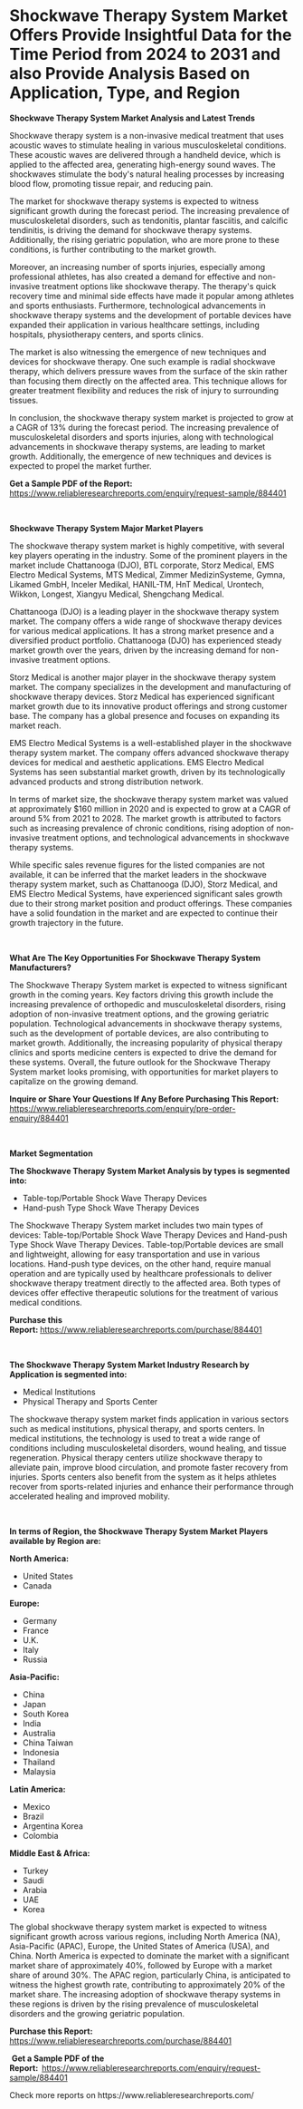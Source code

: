 <p><h1>Shockwave Therapy System Market Offers Provide Insightful Data for the Time Period from 2024 to 2031 and also Provide Analysis Based on Application, Type, and Region</h1></p><p><strong>Shockwave Therapy System Market Analysis and Latest Trends</strong></p>
<p><p>Shockwave therapy system is a non-invasive medical treatment that uses acoustic waves to stimulate healing in various musculoskeletal conditions. These acoustic waves are delivered through a handheld device, which is applied to the affected area, generating high-energy sound waves. The shockwaves stimulate the body's natural healing processes by increasing blood flow, promoting tissue repair, and reducing pain.</p><p>The market for shockwave therapy systems is expected to witness significant growth during the forecast period. The increasing prevalence of musculoskeletal disorders, such as tendonitis, plantar fasciitis, and calcific tendinitis, is driving the demand for shockwave therapy systems. Additionally, the rising geriatric population, who are more prone to these conditions, is further contributing to the market growth.</p><p>Moreover, an increasing number of sports injuries, especially among professional athletes, has also created a demand for effective and non-invasive treatment options like shockwave therapy. The therapy's quick recovery time and minimal side effects have made it popular among athletes and sports enthusiasts. Furthermore, technological advancements in shockwave therapy systems and the development of portable devices have expanded their application in various healthcare settings, including hospitals, physiotherapy centers, and sports clinics.</p><p>The market is also witnessing the emergence of new techniques and devices for shockwave therapy. One such example is radial shockwave therapy, which delivers pressure waves from the surface of the skin rather than focusing them directly on the affected area. This technique allows for greater treatment flexibility and reduces the risk of injury to surrounding tissues.</p><p>In conclusion, the shockwave therapy system market is projected to grow at a CAGR of 13% during the forecast period. The increasing prevalence of musculoskeletal disorders and sports injuries, along with technological advancements in shockwave therapy systems, are leading to market growth. Additionally, the emergence of new techniques and devices is expected to propel the market further.</p></p>
<p><strong>Get a Sample PDF of the Report:&nbsp;</strong> <a href="https://www.reliableresearchreports.com/enquiry/request-sample/884401">https://www.reliableresearchreports.com/enquiry/request-sample/884401</a></p>
<p>&nbsp;</p>
<p><strong>Shockwave Therapy System Major Market Players</strong></p>
<p><p>The shockwave therapy system market is highly competitive, with several key players operating in the industry. Some of the prominent players in the market include Chattanooga (DJO), BTL corporate, Storz Medical, EMS Electro Medical Systems, MTS Medical, Zimmer MedizinSysteme, Gymna, Likamed GmbH, Inceler Medikal, HANIL-TM, HnT Medical, Urontech, Wikkon, Longest, Xiangyu Medical, Shengchang Medical. </p><p>Chattanooga (DJO) is a leading player in the shockwave therapy system market. The company offers a wide range of shockwave therapy devices for various medical applications. It has a strong market presence and a diversified product portfolio. Chattanooga (DJO) has experienced steady market growth over the years, driven by the increasing demand for non-invasive treatment options.</p><p>Storz Medical is another major player in the shockwave therapy system market. The company specializes in the development and manufacturing of shockwave therapy devices. Storz Medical has experienced significant market growth due to its innovative product offerings and strong customer base. The company has a global presence and focuses on expanding its market reach.</p><p>EMS Electro Medical Systems is a well-established player in the shockwave therapy system market. The company offers advanced shockwave therapy devices for medical and aesthetic applications. EMS Electro Medical Systems has seen substantial market growth, driven by its technologically advanced products and strong distribution network.</p><p>In terms of market size, the shockwave therapy system market was valued at approximately $160 million in 2020 and is expected to grow at a CAGR of around 5% from 2021 to 2028. The market growth is attributed to factors such as increasing prevalence of chronic conditions, rising adoption of non-invasive treatment options, and technological advancements in shockwave therapy systems.</p><p>While specific sales revenue figures for the listed companies are not available, it can be inferred that the market leaders in the shockwave therapy system market, such as Chattanooga (DJO), Storz Medical, and EMS Electro Medical Systems, have experienced significant sales growth due to their strong market position and product offerings. These companies have a solid foundation in the market and are expected to continue their growth trajectory in the future.</p></p>
<p>&nbsp;</p>
<p><strong>What Are The Key Opportunities For Shockwave Therapy System Manufacturers?</strong></p>
<p><p>The Shockwave Therapy System market is expected to witness significant growth in the coming years. Key factors driving this growth include the increasing prevalence of orthopedic and musculoskeletal disorders, rising adoption of non-invasive treatment options, and the growing geriatric population. Technological advancements in shockwave therapy systems, such as the development of portable devices, are also contributing to market growth. Additionally, the increasing popularity of physical therapy clinics and sports medicine centers is expected to drive the demand for these systems. Overall, the future outlook for the Shockwave Therapy System market looks promising, with opportunities for market players to capitalize on the growing demand.</p></p>
<p><strong>Inquire or Share Your Questions If Any Before Purchasing This Report:</strong> <a href="https://www.reliableresearchreports.com/enquiry/pre-order-enquiry/884401">https://www.reliableresearchreports.com/enquiry/pre-order-enquiry/884401</a></p>
<p>&nbsp;</p>
<p><strong>Market Segmentation</strong></p>
<p><strong>The Shockwave Therapy System Market Analysis by types is segmented into:</strong></p>
<p><ul><li>Table-top/Portable Shock Wave Therapy Devices</li><li>Hand-push Type Shock Wave Therapy Devices</li></ul></p>
<p><p>The Shockwave Therapy System market includes two main types of devices: Table-top/Portable Shock Wave Therapy Devices and Hand-push Type Shock Wave Therapy Devices. Table-top/Portable devices are small and lightweight, allowing for easy transportation and use in various locations. Hand-push type devices, on the other hand, require manual operation and are typically used by healthcare professionals to deliver shockwave therapy treatment directly to the affected area. Both types of devices offer effective therapeutic solutions for the treatment of various medical conditions.</p></p>
<p><strong>Purchase this Report:&nbsp;</strong><a href="https://www.reliableresearchreports.com/purchase/884401">https://www.reliableresearchreports.com/purchase/884401</a></p>
<p>&nbsp;</p>
<p><strong>The Shockwave Therapy System Market Industry Research by Application is segmented into:</strong></p>
<p><ul><li>Medical Institutions</li><li>Physical Therapy and Sports Center</li></ul></p>
<p><p>The shockwave therapy system market finds application in various sectors such as medical institutions, physical therapy, and sports centers. In medical institutions, the technology is used to treat a wide range of conditions including musculoskeletal disorders, wound healing, and tissue regeneration. Physical therapy centers utilize shockwave therapy to alleviate pain, improve blood circulation, and promote faster recovery from injuries. Sports centers also benefit from the system as it helps athletes recover from sports-related injuries and enhance their performance through accelerated healing and improved mobility.</p></p>
<p>&nbsp;</p>
<p><strong>In terms of Region, the Shockwave Therapy System Market Players available by Region are:</strong></p>
<p>
    <p> <strong> North America: </strong>
        <ul>
            <li>United States</li>
            <li>Canada</li>
        </ul>
        </p> 
    <p> <strong> Europe: </strong>
        <ul>
            <li>Germany</li>
            <li>France</li>
            <li>U.K.</li>
            <li>Italy</li>
            <li>Russia</li>
        </ul>
        </p> 
    <p> <strong> Asia-Pacific: </strong>
        <ul>
            <li>China</li>
            <li>Japan</li>
            <li>South Korea</li>
            <li>India</li>
            <li>Australia</li>
            <li>China Taiwan</li>
            <li>Indonesia</li>
            <li>Thailand</li>
            <li>Malaysia</li>
        </ul>
        </p> 
    <p> <strong> Latin America: </strong>
        <ul>
            <li>Mexico</li>
            <li>Brazil</li>
            <li>Argentina Korea</li>
            <li>Colombia</li>
        </ul>
        </p> 
    <p> <strong> Middle East & Africa: </strong>
        <ul>
            <li>Turkey</li>
            <li>Saudi</li>
            <li>Arabia</li>
            <li>UAE</li>
            <li>Korea</li>
        </ul>
    </p>
    </p>
<p><p>The global shockwave therapy system market is expected to witness significant growth across various regions, including North America (NA), Asia-Pacific (APAC), Europe, the United States of America (USA), and China. North America is expected to dominate the market with a significant market share of approximately 40%, followed by Europe with a market share of around 30%. The APAC region, particularly China, is anticipated to witness the highest growth rate, contributing to approximately 20% of the market share. The increasing adoption of shockwave therapy systems in these regions is driven by the rising prevalence of musculoskeletal disorders and the growing geriatric population.</p></p>
<p><strong>Purchase this Report: </strong><a href="https://www.reliableresearchreports.com/purchase/884401">https://www.reliableresearchreports.com/purchase/884401</a></p>
<p>&nbsp;<strong>Get a Sample PDF of the Report:&nbsp;&nbsp;</strong><a href="https://www.reliableresearchreports.com/enquiry/request-sample/884401">https://www.reliableresearchreports.com/enquiry/request-sample/884401</a></p>
<p><strong></strong></p>
<p>Check more reports on https://www.reliableresearchreports.com/</p>